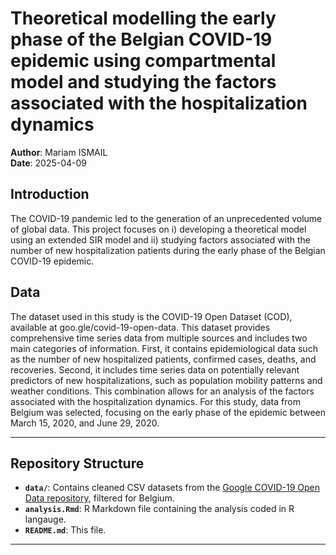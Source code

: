 # Theoretical modelling the early phase of the Belgian COVID-19 epidemic using compartmental model and studying the factors associated with the hospitalization dynamics

**Author**: Mariam ISMAIL  
**Date**: 2025-04-09

## Introduction

The COVID-19 pandemic led to the generation of an unprecedented volume of global data. This project focuses on i) developing a theoretical model using an extended SIR model and ii) studying factors associated with the number of new hospitalization patients during the early phase of the Belgian COVID-19 epidemic.

## Data

The dataset used in this study is the COVID-19 Open Dataset (COD), available at goo.gle/covid-19-open-data. This dataset provides comprehensive time series data from multiple sources and includes two main categories of information. First, it contains epidemiological data such as the number of new hospitalized patients, confirmed cases, deaths, and recoveries. Second, it includes time series data on potentially relevant predictors of new hospitalizations, such as population mobility patterns and weather conditions. This combination allows for an analysis of the factors associated with the hospitalization dynamics. For this study, data from Belgium was selected, focusing on the early phase of the epidemic between March 15, 2020, and June 29, 2020.

---

## Repository Structure


- **`data/`**: Contains cleaned CSV datasets from the [Google COVID-19 Open Data repository](https://goo.gle/covid-19-open-data), filtered for Belgium.
- **`analysis.Rmd`**: R Markdown file containing the analysis coded in R langauge.
- **`README.md`**: This file.

---

